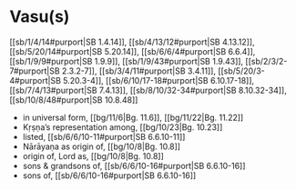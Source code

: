 # Vasu(s)

[[sb/1/4/14#purport|SB 1.4.14]], [[sb/4/13/12#purport|SB 4.13.12]], [[sb/5/20/14#purport|SB 5.20.14]], [[sb/6/6/4#purport|SB 6.6.4]], [[sb/1/9/9#purport|SB 1.9.9]], [[sb/1/9/43#purport|SB 1.9.43]], [[sb/2/3/2-7#purport|SB 2.3.2-7]], [[sb/3/4/11#purport|SB 3.4.11]], [[sb/5/20/3-4#purport|SB 5.20.3-4]], [[sb/6/10/17-18#purport|SB 6.10.17-18]], [[sb/7/4/13#purport|SB 7.4.13]], [[sb/8/10/32-34#purport|SB 8.10.32-34]], [[sb/10/8/48#purport|SB 10.8.48]]

* in universal form, [[bg/11/6|Bg. 11.6]], [[bg/11/22|Bg. 11.22]]
* Kṛṣṇa’s representation among, [[bg/10/23|Bg. 10.23]]
* listed, [[sb/6/6/10-11#purport|SB 6.6.10-11]]
* Nārāyaṇa as origin of, [[bg/10/8|Bg. 10.8]]
* origin of, Lord as, [[bg/10/8|Bg. 10.8]]
* sons & grandsons of, [[sb/6/6/10-16#purport|SB 6.6.10-16]]
* sons of, [[sb/6/6/10-16#purport|SB 6.6.10-16]]
